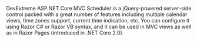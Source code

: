DevExtreme ASP.NET Core MVC Scheduler is a jQuery-powered server-side control packed with a great number of features including multiple calendar views, time zones support, current time indication, etc. You can configure it using Razor C\# or Razor VB syntax, and it can be used in MVC views as well as in Razor Pages (introduced in .NET Core 2.0).